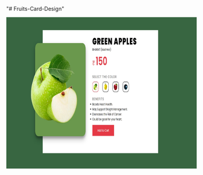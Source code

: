 "# Fruits-Card-Design" 
<div align="center">
   <img src="Homepage.jpeg" height="400" alt="Screenshot"/> 
</div>

